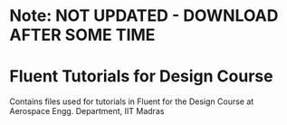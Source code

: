 # Note: NOT UPDATED - DOWNLOAD AFTER SOME TIME

# Fluent Tutorials for Design Course 
Contains files used for tutorials in Fluent for the Design Course at Aerospace Engg. Department, IIT Madras

